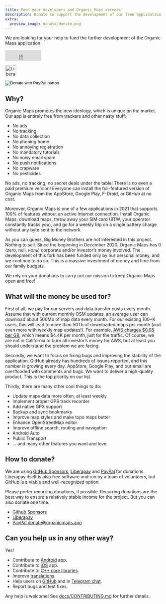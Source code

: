 ```yaml
---
title: Feed your developers and Organic Maps servers!
description: Donate to support the development of our free application
extra:
  preview_image: donate/donate.png
---
```


We are looking for your help to fund the further development of the Organic Maps application.

<div class="donate_buttons">
  <iframe src="https://github.com/sponsors/organicmaps/button" title="Sponsor Organic Maps" height="35" width="116" style="border: 0;"></iframe>

  <a href="https://liberapay.com/OrganicMaps/donate"><img src="/images/liberapay.svg" alt="Liberapay" height="35" /></a>

  <form action="https://www.paypal.com/donate" method="post" target="_top">
  <input type="hidden" name="hosted_button_id" value="JYM34AADM87V8" />
  <input type="image" src="https://www.paypalobjects.com/en_US/i/btn/btn_donateCC_LG.gif" border="0" name="submit" title="Donate to Organic Maps using PayPal" alt="Donate with PayPal button" />
  </form>
</div>

## Why?

Organic Maps promotes the new ideology, which is unique on the market. Our app is entirely free from trackers and other nasty stuff:

- No ads
- No tracking
- No data collection
- No phoning home
- No annoying registration
- No mandatory tutorials
- No noisy email spam
- No push notifications
- No crapware
- No pesticides

No ads, no tracking, no secret deals under the table! There is no even a paid premium version! Everyone can install the full-featured version of Organic Maps from the AppStore, Google Play, F-Droid, or GitHub at no cost.

Moreover, Organic Maps is one of a few applications in 2021 that supports 100% of features without an active Internet connection. Install Organic Maps, download maps, throw away your SIM card (BTW, your operator constantly tracks you), and go for a weekly trip on a single battery charge without any byte sent to the network.

As you can guess, Big Money Brothers are not interested in this project. Nothing to sell. Since the beginning in December 2020, Organic Maps has 0 (zero, null, ноль) corporate and/or investor’s money involved. The development of this fork has been funded only by our personal money, and we continue to do so. This is a massive investment of money and time from our family budgets.

We rely on your donations to carry out our mission to keep Organic Maps open and free!


## What will the money be used for?

First of all, we pay for our servers and data transfer costs every month. Assume that with current monthly OSM updates, an average user can download about 500Mb of map data every month. For our existing 100+K users, this will lead to more than 50Tb of downloaded maps per month (and even more with weekly map updates!). For example, [AWS charges $0.08 per GB](https://aws.amazon.com/ec2/pricing/on-demand/#Data_Transfer), which means $4.4K per month, just for the traffic. Of course, we are not in California to burn all investor’s money for AWS, but at least you should understand the problem we are facing.

Secondly, we want to focus on fixing bugs and improving the stability of the application. GitHub already has hundreds of issues reported, and this number is growing every day. AppStore, Google Play, and our email are overflooded with comments and bugs. We want to deliver a high-quality product. This is the top priority on our list.

Thirdly, there are many other cool things to do:

- Update maps data more often, at least weekly
- Implement proper GPS track recorder
- Add native GPX support
- Backup and sync bookmarks
- Improve map styles and make topo maps better
- Enhance OpenStreetMap editor
- Improve offline search, routing and navigation
- Android Auto
- Public Transport
- ... and many other features you want and love


## How to donate?

We are using [GitHub Sponsors](https://github.com/sponsors/organicmaps), [Liberapay](https://liberapay.com/OrganicMaps/donate) and [PayPal](https://www.paypal.com/donate?hosted_button_id=JYM34AADM87V8) for donations. Liberapay itself is also free software and run by a team of volunteers, but GitHub is a viable and well-recognized option.

Please prefer recurring donations, if possible. Recurring donations are the best way to ensure a relatively stable income for the project. But you can also donate one time.

- [Github Sponsors](https://github.com/sponsors/organicmaps)
- [Liberapay](https://liberapay.com/OrganicMaps/donate)
- [PayPal donate@organicmaps.app](https://www.paypal.com/donate?hosted_button_id=JYM34AADM87V8)


## Can you help us in any other way?

Yes!

- Contribute to [Android](https://github.com/organicmaps/organicmaps/issues?q=is%3Aopen+is%3Aissue+label%3AAndroid) app.
- Contribute to [iOS](https://github.com/organicmaps/organicmaps/issues?q=is%3Aopen+is%3Aissue+label%3Aios) app.
- Contribute to [C++ core libraries](https://github.com/organicmaps/organicmaps/blob/master/docs/STRUCTURE.md#directories-structure).
- Improve [translations](https://github.com/organicmaps/organicmaps/blob/master/docs/CONTRIBUTING.md#translations).
- Help users on [GitHub](https://github.com/organicmaps/organicmaps/issues) and in [Telegram chat](https://t.me/OrganicMaps).
- Report bugs and test fixes.

Any help is welcome! See [docs/CONTRIBUTING.md](https://github.com/organicmaps/organicmaps/blob/master/docs/CONTRIBUTING.md) for further details.
